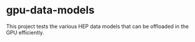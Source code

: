# gpu-data-models

This project tests the various HEP data models that can be offloaded in the GPU efficiently.


